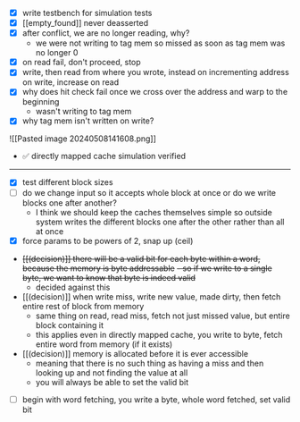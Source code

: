 
- [x] write testbench for simulation tests
- [x] [[empty_found]] never deasserted
- [x] after conflict, we are no longer reading, why?
	- we were not writing to tag mem so missed as soon as tag mem was no longer 0
- [x] on read fail, don't proceed, stop
- [x] write, then read from where you wrote, instead on incrementing address on write, increase on read
- [x] why does hit check fail once we cross over the address and warp to the beginning
	- wasn't writing to tag mem
- [x] why tag mem isn't written on write?

![[Pasted image 20240508141608.png]]
- ✅ directly mapped cache simulation verified

---

- [x] test different block sizes
- [ ] do we change input so it accepts whole block at once or do we write blocks one after another?
	- I think we should keep the caches themselves simple so outside system writes the different blocks one after the other rather than all at once
- [x] force params to be powers of 2, snap up (ceil)
- ~~[[(decision)]] there will be a valid bit for each byte within a word, because the memory is byte addressable~~
	~~- so if we write to a single byte, we want to know that byte is indeed valid~~
	- decided against this
- [[(decision)]] when write miss, write new value, made dirty, then fetch entire rest of block from memory
	- same thing on read, read miss, fetch not just missed value, but entire block containing it
	- this applies even in directly mapped cache, you write to byte, fetch entire word from memory (if it exists)
- [[(decision)]] memory is allocated before it is ever accessible
	- meaning that there is no such thing as having a miss and then looking up and not finding the value at all
	- you will always be able to set the valid bit
- [ ] begin with word fetching, you write a byte, whole word fetched, set valid bit